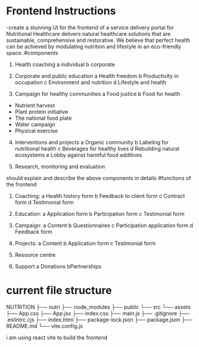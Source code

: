 # Frontend Instructions
-create a stunning UI for the frontend of a service delivery portal for  Nutritional Healthcare delivers natural healthcare solutions that are sustainable, comprehensive and restorative. We believe that perfect health can be achieved by modulating nutrition and lifestyle in an eco-friendly space.
#components
1. Health coaching 
a individual 
b corporate

2. Corporate and public education
a Health freedom 
b Productivity in occupation 
c Environment and nutrition 
d Lifestyle and health

3. Campaign for healthy communities
a Food justice 
b Food for health 
- Nutrient harvest
- Plant protein initiative 
- The national food plate
- Water campaign 
- Physical exercise 

4. Interventions and projects 
a Organic community 
b Labeling for nutritional health
c Beverages for healthy lives
d Rebuilding natural ecosystems
e Lobby against harmful food additives 

5. Research, monitoring and evaluation

should explain and describe the above components in details 
#functions of the frontend
1. Coaching: 
a Health history form 
b Feedback to client form 
c Contract form 
d Testimonial form

2. Education: 
a Application form 
b Participation form 
c Testimonial form

3. Campaign: 
a Content 
b Questionnaires 
c Participation application form 
d Feedback form

4. Projects:
 a Content 
b Application form 
c Testimonial form

5. Resource centre

6. Support
a Donations
bPartnerships

# current file structure
NUTRITION
├── nutri
├── node_modules
├── public
└── src
    └── assets
├── App.css
├── App.jsx
├── index.css
├── main.js
├── .gitignore
├── .eslintrc.cjs
├── index.html
├── package-lock.json
├── package.json
├── README.md
└── vite.config.js

i am using react vite to build the frontend 
